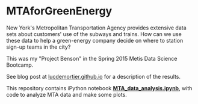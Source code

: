 # MTAforGreenEnergy

New York's Metropolitan Transportation Agency provides extensive data sets about customers' use of the subways and trains. How can we use these data to help a green-energy company decide on where to station sign-up teams in the city?

This was my "Project Benson" in the Spring 2015 Metis Data Science Bootcamp.

See blog post at [lucdemortier.github.io](http://lucdemortier.github.io/projects/1_benson.html) for a description of the results.

This repository contains iPython notebook [**MTA_data_analysis.ipynb**](https://github.com/LucDemortier/MTAforGreenEnergy/blob/master/MTA_data_analysis.ipynb), with code to analyze MTA data and make some plots.
